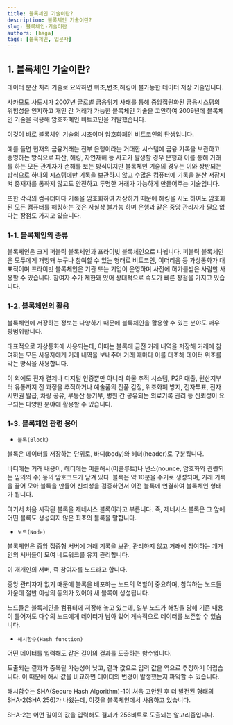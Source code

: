 ```yaml
---
title: 블록체인 기술이란?
description: 블록체인 기술이란?
slug: 블록체인-기술이란
authors: [haga]
tags: [블록체인, 입문자]
---
```


## 1. 블록체인 기술이란?

데이터 분산 처리 기술로 요약하면 위조,변조,해킹이 불가능한 데이터 저장 기술입니다.

사카모토 사토시가 2007년 글로벌 금융위기 사태를 통해 중앙집권화된 금융시스템의 위험성을 인지하고 개인 간 거래가 가능한 블록체인 기술을 고안하여 2009년에 블록체인 기술을 적용해 암호화폐인 비트코인을 개발했습니다.

이것이 바로 블록체인 기술의 시초이며 암호화폐인 비트코인의 탄생입니다.

예를 들면 현재의 금융거래는 전부 은행이라는 거대한 시스템에 금융 기록을 보관하고 증명하는 방식으로 파산, 해킹, 자연재해 등 사고가 발생할 경우 은행과 이를 통해 거래를 하는 모든 관계자가 손해를 보는 방식이지만 블록체인 기술의 경우는 이와 상반되는 방식으로 하나의 시스템에만 기록을 보관하지 않고 수많은 컴퓨터에 기록을 분산 저장시켜 중재자를 통하지 않고도 안전하고 투명한 거래가 가능하게 만들어주는 기술입니다.

또한 각각의 컴퓨터마다 기록을 암호화하여 저장하기 때문에 해킹을 시도 하여도 암호화된 모든 컴퓨터를 해킹하는 것은 사실상 불가능 하며 은행과 같은 중앙 관리자가 필요 없다는 장점도 가지고 있습니다.

### 1-1. 블록체인의 종류

블록체인은 크게 퍼블릭 블록체인과 프라이빗 블록체인으로 나뉩니다. 퍼블릭 블록체인은 모두에게 개방돼 누구나 참여할 수 있는 형태로 비트코인, 이더리움 등 가상통화가 대표적이며 프라이빗 블록체인은 기관 또는 기업이 운영하며 사전에 허가를받은 사람만 사용할 수 있습니다. 참여자 수가 제한돼 있어 상대적으로 속도가 빠른 장점을 가지고 있습니다.

### 1-2. 블록체인의 활용

블록체인에 저장하는 정보는 다양하기 때문에 블록체인을 활용할 수 있는 분야도 매우 광범위합니다.

대표적으로 가상통화에 사용되는데, 이때는 블록에 금전 거래 내역을 저장해 거래에 참여하는 모든 사용자에게 거래 내역을 보내주며 거래 때마다 이를 대조해 데이터 위조를 막는 방식을 사용합니다.

이 외에도 전자 결제나 디지털 인증뿐만 아니라 화물 추적 시스템, P2P 대출, 원산지부터 유통까지 전 과정을 추적하거나 예술품의 진품 감정, 위조화폐 방지, 전자투표, 전자시민권 발급, 차량 공유, 부동산 등기부, 병원 간 공유되는 의료기록 관리 등 신뢰성이 요구되는 다양한 분야에 활용할 수 있습니다.

### 1-3. 블록체인 관련 용어

- `블록(Block)`

블록은 데이터를 저장하는 단위로, 바디(body)와 헤더(header)로 구분됩니다.

바디에는 거래 내용이, 헤더에는 머클해시(머클루트)나 넌스(nounce, 암호화와 관련되는 임의의 수) 등의 암호코드가 담겨 있다. 블록은 약 10분을 주기로 생성되며, 거래 기록을 끌어 모아 블록을 만들어 신뢰성을 검증하면서 이전 블록에 연결하여 블록체인 형태가 됩니다.

여기서 처음 시작된 블록을 제네시스 블록이라고 부릅니다. 즉, 제네시스 블록은 그 앞에 어떤 블록도 생성되지 않은 최초의 블록을 말합니다.

- `노드(Node)`

블록체인은 중앙 집중형 서버에 거래 기록을 보관, 관리하지 않고 거래에 참여하는 개개인의 서버들이 모여 네트워크를 유지 관리합니다.

이 개개인의 서버, 즉 참여자를 노드라고 합니다.

중앙 관리자가 없기 때문에 블록을 배포하는 노드의 역할이 중요하며, 참여하는 노드들 가운데 절반 이상의 동의가 있어야 새 블록이 생성됩니다.

노드들은 블록체인을 컴퓨터에 저장해 놓고 있는데, 일부 노드가 해킹을 당해 기존 내용이 틀어져도 다수의 노드에게 데이터가 남아 있어 계속적으로 데이터를 보존할 수 있습니다.

- `해시함수(Hash function)`

어떤 데이터를 입력해도 같은 길이의 결과를 도출하는 함수입니다.

도출되는 결과가 중복될 가능성이 낮고, 결과 값으로 입력 값을 역으로 추정하기 어렵습니다.
이 때문에 해시 값을 비교하면 데이터의 변경이 발생했는지 파악할 수 있습니다.

해시함수는 SHA(Secure Hash Algorithm)-1이 처음 고안된 후 더 발전된 형태의 SHA-2(SHA 256)가 나왔는데, 이것을 블록체인에서 사용하고 있습니다.

SHA-2는 어떤 길이의 값을 입력해도 결과가 256비트로 도출되는 알고리즘입니다.
